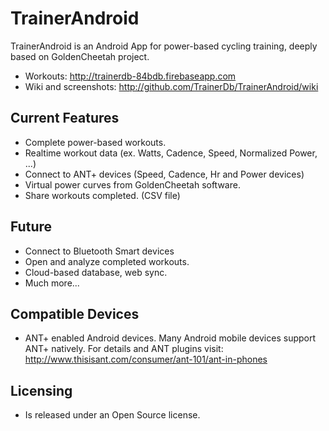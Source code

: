 # TrainerAndroid
TrainerAndroid is an Android App for power-based cycling training, deeply based on GoldenCheetah project.
* Workouts: http://trainerdb-84bdb.firebaseapp.com
* Wiki and screenshots: http://github.com/TrainerDb/TrainerAndroid/wiki

## Current Features
* Complete power-based workouts.
* Realtime workout data (ex. Watts, Cadence, Speed, Normalized Power, ...)
* Connect to ANT+ devices (Speed, Cadence, Hr and Power devices)
* Virtual power curves from GoldenCheetah software.
* Share workouts completed. (CSV file)

## Future
* Connect to Bluetooth Smart devices
* Open and analyze completed workouts.
* Cloud-based database, web sync.
* Much more...

## Compatible Devices
* ANT+ enabled Android devices. Many Android mobile devices support ANT+ natively. 
    For details and ANT plugins visit: http://www.thisisant.com/consumer/ant-101/ant-in-phones

## Licensing
* Is released under an Open Source license.





